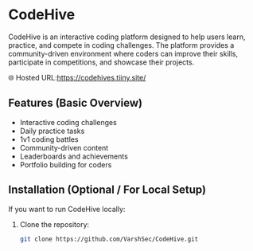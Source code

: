# CodeHive

CodeHive is an interactive coding platform designed to help users learn, practice, and compete in coding challenges. The platform provides a community-driven environment where coders can improve their skills, participate in competitions, and showcase their projects.

🌐 Hosted URL:https://codehives.tiiny.site/

## Features (Basic Overview)
- Interactive coding challenges
- Daily practice tasks
- 1v1 coding battles
- Community-driven content
- Leaderboards and achievements
- Portfolio building for coders

## Installation (Optional / For Local Setup)
If you want to run CodeHive locally:
1. Clone the repository:
   ```bash
   git clone https://github.com/VarshSec/CodeHive.git
